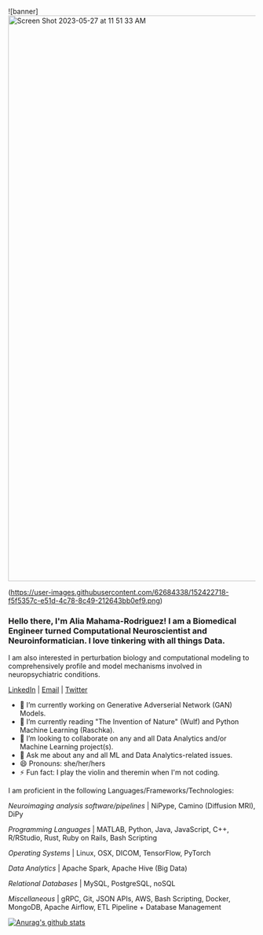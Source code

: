 ![banner]<img width="1150" alt="Screen Shot 2023-05-27 at 11 51 33 AM" src="https://github.com/aliamrod/aliamrod/assets/62684338/286fdf01-7ff2-4876-ab22-d66019dc8307">



(https://user-images.githubusercontent.com/62684338/152422718-f5f5357c-e51d-4c78-8c49-212643bb0ef9.png)
 
### Hello there, I'm Alia Mahama-Rodriguez! I am a Biomedical Engineer turned Computational Neuroscientist and Neuroinformatician. I love tinkering with all things Data. 

I am also interested in perturbation biology and computational modeling to comprehensively profile and model mechanisms involved in neuropsychiatric conditions.

 [LinkedIn](https://www.linkedin.com/in/aliamahama-rodriguez/) | [Email](alia.mahama@gmail.com) | [Twitter](https://twitter.com/alia_mrod)

- 🔭 I’m currently working on Generative Adverserial Network (GAN) Models. 
- 🌱 I’m currently reading "The Invention of Nature" (Wulf) and Python Machine Learning (Raschka).
- 👯 I’m looking to collaborate on any and all Data Analytics and/or Machine Learning project(s).
- 💬 Ask me about any and all ML and Data Analytics-related issues.
- 😄 Pronouns: she/her/hers
- ⚡ Fun fact: I play the violin and theremin when I'm not coding.

I am proficient in the following Languages/Frameworks/Technologies:


_Neuroimaging analysis software/pipelines_	| NiPype, Camino (Diffusion MRI), DiPy

_Programming Languages_ | MATLAB, Python, Java, JavaScript, C++, R/RStudio, Rust, Ruby on Rails, Bash Scripting

_Operating Systems_ | Linux, OSX, DICOM, TensorFlow, PyTorch

_Data Analytics_ | Apache Spark, Apache Hive (Big Data)	
	
_Relational Databases_ | MySQL, PostgreSQL, noSQL

_Miscellaneous_ | gRPC, Git, JSON APIs, AWS, Bash Scripting, Docker, MongoDB, Apache Airflow, ETL Pipeline + Database Management

[![Anurag's github stats](https://github-readme-stats.vercel.app/api?username=aliamrod)](https://github.com/aliamrod/github-readme-stats)


